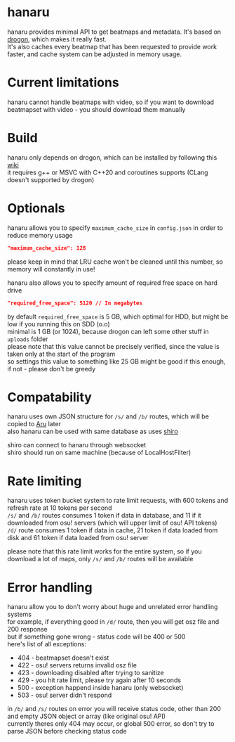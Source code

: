 # hanaru

hanaru provides minimal API to get beatmaps and metadata. It's based on [drogon][1], which makes it really fast.<br>
It's also caches every beatmap that has been requested to provide work faster, and cache system can be adjusted in memory usage.

# Current limitations

hanaru cannot handle beatmaps with video, so if you want to download beatmapset with video - you should download them manually

# Build

hanaru only depends on drogon, which can be installed by following this [wiki][2]<br>
it requires g++ or MSVC with C++20 and coroutines supports (CLang doesn't supported by drogon)

# Optionals

hanaru allows you to specify `maximum_cache_size` in `config.json` in order to reduce memory usage
```json
"maximum_cache_size": 128
```
please keep in mind that LRU cache won't be cleaned until this number, so memory will constantly in use!

hanaru also allows you to specify amount of required free space on hard drive
```json
"required_free_space": 5120 // In megabytes
```
by default `required_free_space` is 5 GB, which optimal for HDD, but might be low if you running this on SDD (o.o)<br>
minimal is 1 GB (or 1024), because drogon can left some other stuff in `uploads` folder<br>
please note that this value cannot be precisely verified, since the value is taken only at the start of the program<br>
so settings this value to something like 25 GB might be good if this enough, if not - please don't be greedy

# Compatability
hanaru uses own JSON structure for `/s/` and `/b/` routes, which will be copied to [Aru][3] later<br>
also hanaru can be used with same database as uses [shiro][4]

shiro can connect to hanaru through websocket<br>
shiro should run on same machine (because of LocalHostFilter)

# Rate limiting
hanaru uses token bucket system to rate limit requests, with 600 tokens and refresh rate at 10 tokens per second<br>
`/s/` and `/b/` routes consumes 1 token if data in database, and 11 if it downloaded from osu! servers (which will upper limit of osu! API tokens)<br>
`/d/` route consumes 1 token if data in cache, 21 token if data loaded from disk and 61 token if data loaded from osu! server

please note that this rate limit works for the entire system, so if you download a lot of maps, only `/s/` and `/b/` routes will be available

# Error handling
hanaru allow you to don't worry about huge and unrelated error handling systems<br>
for example, if everything good in `/d/` route, then you will get osz file and 200 response<br>
but if something gone wrong - status code will be 400 or 500<br>
here's list of all exceptions:
- 404 - beatmapset doesn't exist
- 422 - osu! servers returns invalid osz file
- 423 - downloading disabled after trying to sanitize
- 429 - you hit rate limit, please try again after 10 seconds
- 500 - exception happend inside hanaru (only websocket)
- 503 - osu! server didn't respond

in `/b/` and `/s/` routes on error you will receive status code, other than 200 and empty JSON object or array (like original osu! API)<br>
currently theres only 404 may occur, or global 500 error, so don't try to parse JSON before checking status code

[1]: https://github.com/drogonframework/drogon
[2]: https://github.com/drogonframework/drogon/wiki/ENG-02-Installation
[3]: https://github.com/Rynnya/Aru
[4]: https://github.com/Rynnya/shiro
